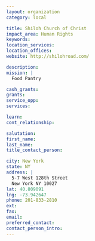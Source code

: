 ```yaml
---
layout: organization
category: local

title: Shiloh Church of Christ
impact_area: Human Rights
keywords: 
location_services: 
location_offices: 
website: http://shilohroad.com/

description: 
mission: |
  Food Pantry

cash_grants: 
grants: 
service_opp: 
services: 

learn: 
cont_relationship: 

salutation: 
first_name: 
last_name: 
title_contact_person: 

city: New York
state: NY
address: |
  5-7 West 128th Street     
  New York NY 10027
lat: 40.809091
lng: -73.942647
phone: 201-833-2810
ext: 
fax: 
email: 
preferred_contact: 
contact_person_intro: 
---
```

